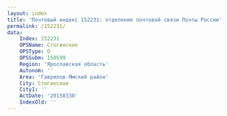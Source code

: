 ```yaml
---
layout: index
title: 'Почтовый индекс 152231: отделение почтовой связи Почты России'
permalink: /152231/
data:
    Index: 152231
    OPSName: Стогинское
    OPSType: О
    OPSSubm: 150599
    Region: 'Ярославская область'
    Autonom: ''
    Area: 'Гаврилов-Ямский район'
    City: Стогинское
    City1: ''
    ActDate: '20150330'
    IndexOld: ''
---
```

